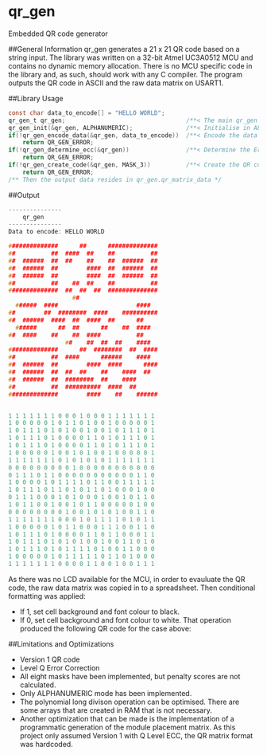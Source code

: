 # qr_gen
Embedded QR code generator

##General Information
qr_gen generates a 21 x 21 QR code based on a string input. The library was written on a 32-bit Atmel UC3A0512 MCU and contains no dynamic memory allocation. There is no MCU specific code in the library and, as such, should work with any C compiler. 
The program outputs the QR code in ASCII and the raw data matrix on USART1.


##Library Usage
```C
const char data_to_encode[] = "HELLO WORLD";
qr_gen_t qr_gen;                                  /**< The main qr_gen struct. */
qr_gen_init(&qr_gen, ALPHANUMERIC);               /**< Initialise in ALPHANUMERIC mode. */
if(!qr_gen_encode_data(&qr_gen, data_to_encode))  /**< Encode the data and determine the message polynomial coefficients and its alpha notation equivalents. */
	return QR_GEN_ERROR;
if(!qr_gen_determine_ecc(&qr_gen))                /**< Determine the Error Correction words by performing polynomial long division. */
	return QR_GEN_ERROR;
if(!qr_gen_create_code(&qr_gen, MASK_3))          /**< Create the QR code matrix by calculating the mask matrix, masking the data and putting it in the correct QR format. */
	return QR_GEN_ERROR;
/** Then the output data resides in qr_gen.qr_matrix_data */
```

##Output
```C
---------------
    qr_gen
---------------
Data to encode: HELLO WORLD

##############      ##      ##############
##          ##  ####  ##    ##          ##
##  ######  ##  ##    ##    ##  ######  ##
##  ######  ##        ####  ##  ######  ##
##  ######  ##        ####  ##  ######  ##
##          ##    ##  ##    ##          ##
##############  ##  ##  ##  ##############
                  ##                      
  ######  ####                      ####  
##        ##  ########  ####    ##########
##  ######  ####  ##  ####  ##      ##    
  ######      ##  ##      ##    ##  ####  
##  ####    ##    ##  ####          ##    
                ##    ##  ##  ##    ####  
##############      ##  ########  ##  ####
##          ##  ####      ######    ####  
##  ######  ##        ####  ####      ####
##  ######  ##  ##  ##    ##    ####  ##  
##  ######  ##  ########  ##    ####      
##          ##  ##########  ####  ##      
##############        ####    ##    ######


1 1 1 1 1 1 1 0 0 0 1 0 0 0 1 1 1 1 1 1 1 
1 0 0 0 0 0 1 0 1 1 0 1 0 0 1 0 0 0 0 0 1 
1 0 1 1 1 0 1 0 1 0 0 1 0 0 1 0 1 1 1 0 1 
1 0 1 1 1 0 1 0 0 0 0 1 1 0 1 0 1 1 1 0 1 
1 0 1 1 1 0 1 0 0 0 0 1 1 0 1 0 1 1 1 0 1 
1 0 0 0 0 0 1 0 0 1 0 1 0 0 1 0 0 0 0 0 1 
1 1 1 1 1 1 1 0 1 0 1 0 1 0 1 1 1 1 1 1 1 
0 0 0 0 0 0 0 0 0 1 0 0 0 0 0 0 0 0 0 0 0 
0 1 1 1 0 1 1 0 0 0 0 0 0 0 0 0 0 0 1 1 0 
1 0 0 0 0 1 0 1 1 1 1 0 1 1 0 0 1 1 1 1 1 
1 0 1 1 1 0 1 1 0 1 0 1 1 0 1 0 0 0 1 0 0 
0 1 1 1 0 0 0 1 0 1 0 0 0 1 0 0 1 0 1 1 0 
1 0 1 1 0 0 1 0 0 1 0 1 1 0 0 0 0 0 1 0 0 
0 0 0 0 0 0 0 0 1 0 0 1 0 1 0 1 0 0 1 1 0 
1 1 1 1 1 1 1 0 0 0 1 0 1 1 1 1 0 1 0 1 1 
1 0 0 0 0 0 1 0 1 1 0 0 0 1 1 1 0 0 1 1 0 
1 0 1 1 1 0 1 0 0 0 0 1 1 0 1 1 0 0 0 1 1 
1 0 1 1 1 0 1 0 1 0 1 0 0 1 0 0 1 1 0 1 0 
1 0 1 1 1 0 1 0 1 1 1 1 0 1 0 0 1 1 0 0 0 
1 0 0 0 0 0 1 0 1 1 1 1 1 0 1 1 0 1 0 0 0 
1 1 1 1 1 1 1 0 0 0 0 1 1 0 0 1 0 0 1 1 1
```

As there was no LCD available for the MCU, in order to evauluate the QR code, the raw data matrix was copied in to a spreadsheet. Then conditional formatting was applied:
  - If 1, set cell background and font colour to black.
  - If 0, set cell background and font colour to white.
That operation produced the following QR code for the case above:
  


##Limitations and Optimizations
- Version 1 QR code
- Level Q Error Correction
- All eight masks have been implemented, but penalty scores are not calculated.
- Only ALPHANUMERIC mode has been implemented.
- The polynomial long divison operation can be optimised. There are some arrays that are created in RAM that is not necessary.
- Another optimization that can be made is the implementation of a programmatic generation of the module placement matrix. As this project only assumed Version 1 with Q Level ECC, the QR matrix format was hardcoded. 
